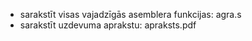 - sarakstīt visas vajadzīgās asemblera funkcijas: agra.s
- sarakstīt uzdevuma aprakstu: apraksts.pdf
